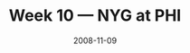 ---
layout: game
title: Week 10 — NYG at PHI
season: 2008
game_id: 2008_10_NYG_PHI
week: 10
date: 2008-11-09
home_team: PHI
away_team: NYG
final_home: 
final_away: 
pbp_url: /assets/data/pbp/2008/2008_10_NYG_PHI.csv.gz
---